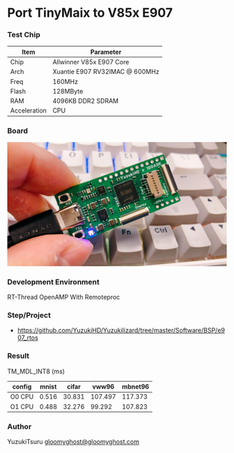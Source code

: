 # Port TinyMaix to V85x E907

### Test Chip

| Item         | Parameter                      |
| ------------ | ------------------------------ |
| Chip         | Allwinner V85x E907 Core       |
| Arch         | Xuantie E907 RV32IMAC @ 600MHz |
| Freq         | 160MHz                         |
| Flash        | 128MByte                       |
| RAM          | 4096KB DDR2 SDRAM              |
| Acceleration | CPU                            |

### Board

![](assets/v851s.jpg)


### Development Environment
RT-Thread OpenAMP With Remoteproc

### Step/Project
- https://github.com/YuzukiHD/Yuzukilizard/tree/master/Software/BSP/e907_rtos

### Result

TM_MDL_INT8 (ms)

| config | mnist | cifar  | vww96   | mbnet96 |
| ------ | ----- | ------ | ------- | ------- |
| O0 CPU | 0.516 | 30.831 | 107.497 | 117.373 |
| O1 CPU | 0.488 | 32.276 | 99.292  | 107.823 |


### Author
YuzukiTsuru <gloomyghost@gloomyghost.com>

